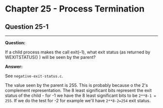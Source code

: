 # Chapter 25 - Process Termination

## Question 25-1

---

**Question:**

If a child process makes the call exit(–1), what exit status (as returned by WEXITSTATUS() )
will be seen by the parent?

**Answer:**

See `negative-exit-status.c`.

The value seen by the parent is 255. This is probably because o the 2's complement representation.
The 8 least significant bits represent the exit status of the child - for -1 we have the 8 least
significant bits to be `2**8-1 = 255`. If we do the test for -2 for example we'll have `2**8-2=254`
exit status.
